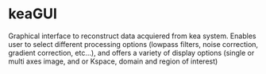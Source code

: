 # keaGUI
Graphical interface to reconstruct data acquiered from kea system. Enables user to select different processing options (lowpass filters, noise correction, gradient correction, etc...), and offers a variety of display options (single or multi axes image, and or Kspace, domain and region of interest)
